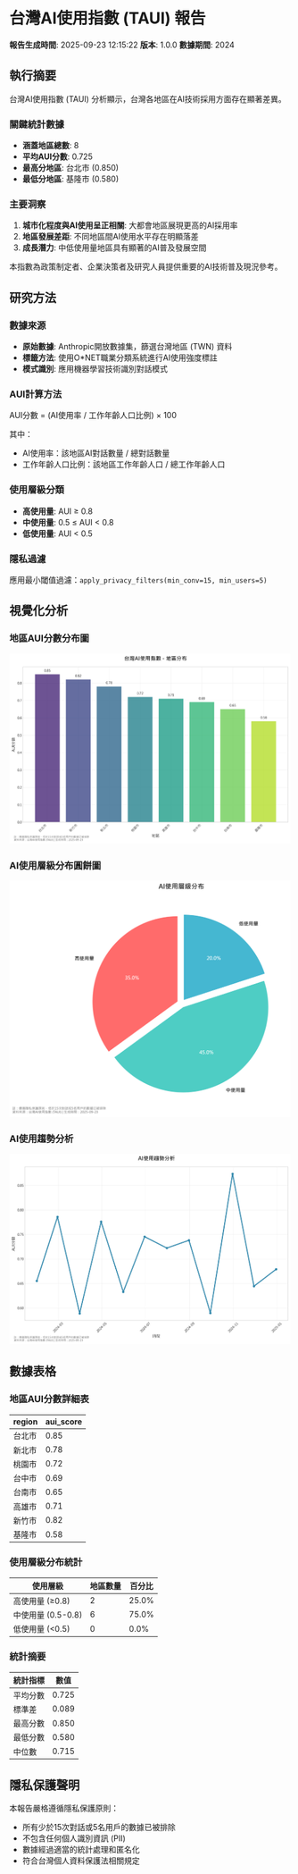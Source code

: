 # 台灣AI使用指數 (TAUI) 報告
**報告生成時間**: 2025-09-23 12:15:22
**版本**: 1.0.0
**數據期間**: 2024

## 執行摘要

台灣AI使用指數 (TAUI) 分析顯示，台灣各地區在AI技術採用方面存在顯著差異。

### 關鍵統計數據
- **涵蓋地區總數**: 8
- **平均AUI分數**: 0.725
- **最高分地區**: 台北市 (0.850)
- **最低分地區**: 基隆市 (0.580)

### 主要洞察
1. **城市化程度與AI使用呈正相關**: 大都會地區展現更高的AI採用率
2. **地區發展差距**: 不同地區間AI使用水平存在明顯落差
3. **成長潛力**: 中低使用量地區具有顯著的AI普及發展空間

本指數為政策制定者、企業決策者及研究人員提供重要的AI技術普及現況參考。

## 研究方法
### 數據來源
- **原始數據**: Anthropic開放數據集，篩選台灣地區 (TWN) 資料
- **標籤方法**: 使用O*NET職業分類系統進行AI使用強度標註
- **模式識別**: 應用機器學習技術識別對話模式

### AUI計算方法
AUI分數 = (AI使用率 / 工作年齡人口比例) × 100

其中：
- AI使用率：該地區AI對話數量 / 總對話數量
- 工作年齡人口比例：該地區工作年齡人口 / 總工作年齡人口

### 使用層級分類
- **高使用量**: AUI ≥ 0.8
- **中使用量**: 0.5 ≤ AUI < 0.8
- **低使用量**: AUI < 0.5

### 隱私過濾
應用最小閾值過濾：`apply_privacy_filters(min_conv=15, min_users=5)`

## 視覺化分析

### 地區AUI分數分布圖
![地區AUI分數分布](../figures/aui_regional_distribution_zh-TW.png)

### AI使用層級分布圓餅圖
![AI使用層級分布](../figures/usage_tier_distribution_zh-TW.png)

### AI使用趨勢分析
![AI使用趨勢](../figures/usage_trend_analysis_zh-TW.png)

## 數據表格

### 地區AUI分數詳細表

| region | aui_score |
| --- | --- |
| 台北市 | 0.85 |
| 新北市 | 0.78 |
| 桃園市 | 0.72 |
| 台中市 | 0.69 |
| 台南市 | 0.65 |
| 高雄市 | 0.71 |
| 新竹市 | 0.82 |
| 基隆市 | 0.58 |

### 使用層級分布統計

| 使用層級 | 地區數量 | 百分比 |
|---------|---------|--------|
| 高使用量 (≥0.8) | 2 | 25.0% |
| 中使用量 (0.5-0.8) | 6 | 75.0% |
| 低使用量 (<0.5) | 0 | 0.0% |

### 統計摘要

| 統計指標 | 數值 |
|---------|------|
| 平均分數 | 0.725 |
| 標準差 | 0.089 |
| 最高分數 | 0.850 |
| 最低分數 | 0.580 |
| 中位數 | 0.715 |

## 隱私保護聲明
本報告嚴格遵循隱私保護原則：
- 所有少於15次對話或5名用戶的數據已被排除
- 不包含任何個人識別資訊 (PII)
- 數據經過適當的統計處理和匿名化
- 符合台灣個人資料保護法相關規定

